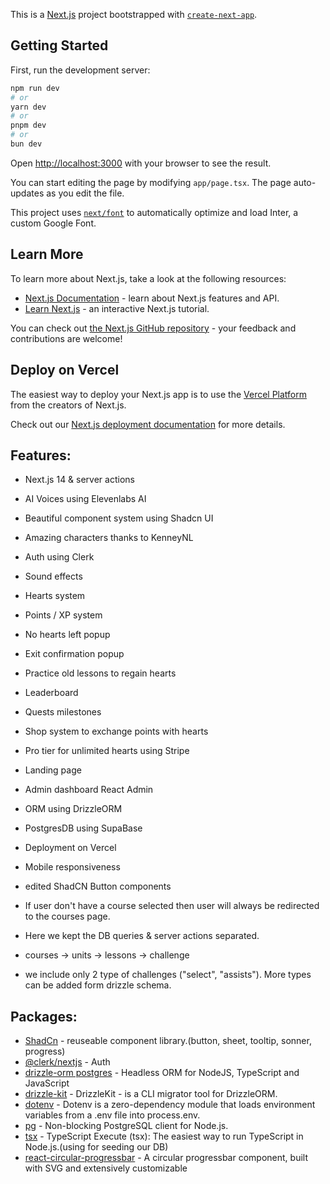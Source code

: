 This is a [Next.js](https://nextjs.org/) project bootstrapped with [`create-next-app`](https://github.com/vercel/next.js/tree/canary/packages/create-next-app).

## Getting Started

First, run the development server:

```bash
npm run dev
# or
yarn dev
# or
pnpm dev
# or
bun dev
```

Open [http://localhost:3000](http://localhost:3000) with your browser to see the result.

You can start editing the page by modifying `app/page.tsx`. The page auto-updates as you edit the file.

This project uses [`next/font`](https://nextjs.org/docs/basic-features/font-optimization) to automatically optimize and load Inter, a custom Google Font.

## Learn More

To learn more about Next.js, take a look at the following resources:

- [Next.js Documentation](https://nextjs.org/docs) - learn about Next.js features and API.
- [Learn Next.js](https://nextjs.org/learn) - an interactive Next.js tutorial.

You can check out [the Next.js GitHub repository](https://github.com/vercel/next.js/) - your feedback and contributions are welcome!

## Deploy on Vercel

The easiest way to deploy your Next.js app is to use the [Vercel Platform](https://vercel.com/new?utm_medium=default-template&filter=next.js&utm_source=create-next-app&utm_campaign=create-next-app-readme) from the creators of Next.js.

Check out our [Next.js deployment documentation](https://nextjs.org/docs/deployment) for more details.

## Features:

- Next.js 14 & server actions
- AI Voices using Elevenlabs AI
- Beautiful component system using Shadcn UI
- Amazing characters thanks to KenneyNL
- Auth using Clerk
- Sound effects
- Hearts system
- Points / XP system
- No hearts left popup
- Exit confirmation popup
- Practice old lessons to regain hearts
- Leaderboard
- Quests milestones
- Shop system to exchange points with hearts
- Pro tier for unlimited hearts using Stripe
- Landing page
- Admin dashboard React Admin
- ORM using DrizzleORM
- PostgresDB using SupaBase
- Deployment on Vercel
- Mobile responsiveness
- edited ShadCN Button components

- If user don't have a course selected then user will always be redirected to the courses page.
- Here we kept the DB queries & server actions separated.
- courses -> units -> lessons -> challenge
- we include only 2 type of challenges ("select", "assists"). More types can be added form drizzle schema.

## Packages:

- [ShadCn](https://ui.shadcn.com/docs) - reuseable component library.(button, sheet, tooltip, sonner, progress)
- [@clerk/nextjs](https://clerk.com/docs/quickstarts/nextjs) - Auth
- [drizzle-orm postgres](https://orm.drizzle.team/docs/get-started-postgresql#supabase) - Headless ORM for NodeJS, TypeScript and JavaScript
- [drizzle-kit](https://github.com/drizzle-team/drizzle-kit-mirror#readme) - DrizzleKit - is a CLI migrator tool for DrizzleORM.
- [dotenv](https://github.com/motdotla/dotenv#readme) - Dotenv is a zero-dependency module that loads environment variables from a .env file into process.env.
- [pg](https://www.npmjs.com/package/pg) - Non-blocking PostgreSQL client for Node.js.
- [tsx](https://www.npmjs.com/package/tsx) - TypeScript Execute (tsx): The easiest way to run TypeScript in Node.js.(using for seeding our DB)
- [react-circular-progressbar](https://github.com/kevinsqi/react-circular-progressbar#readme) - A circular progressbar component, built with SVG and extensively customizable
